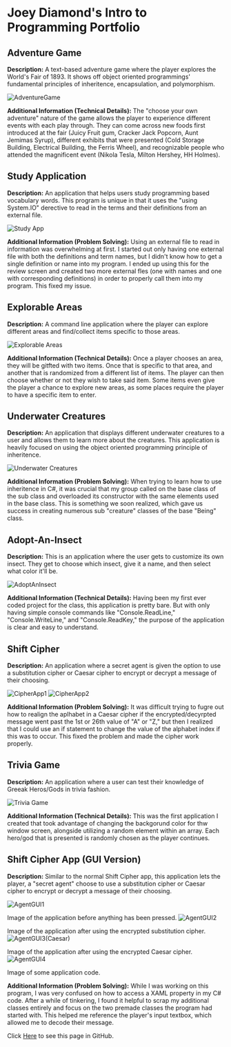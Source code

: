 # Joey Diamond's Intro to Programming Portfolio

## Adventure Game

**Description:** A text-based adventure game where the player explores the World's Fair of 1893. It shows off object oriented programmings' fundamental principles of inheritence, encapsulation, and polymorphism. 

![AdventureGame](https://user-images.githubusercontent.com/74879325/100317950-d45c3a00-2f82-11eb-95ef-dff669adb3b9.png)

**Additional Information (Technical Details):** The "choose your own adventure" nature of the game allows the player to experience different events with each play through. They can come across new foods first introduced at the fair (Juicy Fruit gum, Cracker Jack Popcorn, Aunt Jemimas Syrup), different exhibits that were presented (Cold Storage Building, Electrical Building, the Ferris Wheel), and recognizable people who attended the magnificent event (Nikola Tesla, Milton Hershey, HH Holmes). 

## Study Application

**Description:** An application that helps users study programming based vocabulary words. This program is unique in that it uses the "using System.IO" derective to read in the terms and their definitions from an external file. 

![Study App](https://user-images.githubusercontent.com/74879325/100318790-38333280-2f84-11eb-95be-c6662301f2dd.png)

**Additional Information (Problem Solving):** Using an external file to read in information was overwhelming at first. I started out only having one external file with both the definitions and term names, but I didn't know how to get a single definition or name into my program. I ended up using this for the review screen and created two more external fles (one with names and one with corresponding definitions) in order to properly call them into my program. This fixed my issue. 

## Explorable Areas

**Description:** A command line application where the player can explore different areas and find/collect items specific to those areas.

![Explorable Areas](https://user-images.githubusercontent.com/74879325/100320745-446cbf00-2f87-11eb-912c-d272aaf6eb98.png)

**Additional Information (Technical Details):** Once a player chooses an area, they will be gitfted with two items. Once that is specific to that area, and another that is randomized from a different list of items. The player can then choose whether or not they wish to take said item. Some items even give the player a chance to explore new areas, as some places require the player to have a specific item to enter.

## Underwater Creatures

**Description:** An application that displays different underwater creatures to a user and allows them to learn more about the creatures. This application is heavily focused on using the object oriented programming principle of inheritence.

![Underwater Creatures](https://user-images.githubusercontent.com/74879325/100321859-f789e800-2f88-11eb-858c-0e7b4cc0828c.png)

**Additional Information (Problem Solving):** When trying to learn how to use inheritence in C#, it was crucial that my group called on the base class of the sub class and overloaded its constructor with the same elements used in the base class. This is something we soon realized, which gave us success in creating numerous sub "creature" classes of the base "Being" class. 

## Adopt-An-Insect

**Description:** This is an application where the user gets to customize its own insect. They get to choose which insect, give it a name, and then select what color it'll be.

![AdoptAnInsect](https://user-images.githubusercontent.com/74879325/100323047-c4e0ef00-2f8a-11eb-9242-d3ad5f4d04f3.png)

**Additional Information (Technical Details):** Having been my first ever coded project for the class, this application is pretty bare. But with only having simple console commands like "Console.ReadLine," "Console.WriteLine," and "Console.ReadKey," the purpose of the application is clear and easy to understand.

## Shift Cipher

**Description:** An application where a secret agent is given the option to use a substitution cipher or Caesar cipher to encrypt or decrypt a message of their choosing.

![CipherApp1](https://user-images.githubusercontent.com/74879325/100323991-30778c00-2f8c-11eb-90fa-da422de2feee.png)
![CipherApp2](https://user-images.githubusercontent.com/74879325/100324045-44bb8900-2f8c-11eb-834c-691d7e88b557.png)

**Additional Information (Problem Solving):** It was difficult trying to fugre out how to realign the aplhabet in a Caesar cipher if the encrypted/decyrpted message went past the 1st or 26th value of "A" or "Z," but then I realized that I could use an if statement to change the value of the alphabet index if this was to occur. This fixed the problem and made the cipher work properly.

## Trivia Game

**Description:** An application where a user can test their knowledge of Greeak Heros/Gods in trivia fashion.

![Trivia Game](https://user-images.githubusercontent.com/74879325/100325338-1474ea00-2f8e-11eb-8cf7-966832f5dc82.png)

**Additional Information (Technical Details):** This was the first application I created that took advantage of changing the backgorund color for thw window screen, alongside utilizing a random element within an array. Each hero/god that is presented is randomly chosen as the player continues. 

## Shift Cipher App (GUI Version)

**Description:** Similar to the normal Shift Cipher app, this application lets the player, a "secret agent" choose to use a substitution cipher or Caesar cipher to encrypt or decrypt a message of their choosing.

![AgentGUI1](https://user-images.githubusercontent.com/74879325/101279867-080d4000-378b-11eb-9812-e60da6e9bb4a.png)

Image of the application before anything has been pressed.
![AgentGUI2](https://user-images.githubusercontent.com/74879325/101279883-2b37ef80-378b-11eb-8c6a-ff801aa216d5.png)

Image of the application after using the encrypted substitution cipher.
![AgentGUI3(Caesar)](https://user-images.githubusercontent.com/74879325/101279937-971a5800-378b-11eb-98a4-4ca39f1f5473.png)

Image of the application after using the encrypted Caesar cipher.
![AgentGUI4](https://user-images.githubusercontent.com/74879325/101279951-ad281880-378b-11eb-8137-73af631b86d3.png)

Image of some application code.

**Additional Information (Problem Solving):** While I was working on this program, I was very confused on how to access a XAML property in my C# code. After a while of tinkering, I found it helpful to scrap my additional classes entirely and focus on the two premade classes the program had started with. This helped me reference the player's input textbox, which allowed me to decode their message. 


Click [Here](https://github.com/JoeyDiamond115/JoeyDiamond115.github.io/edit/main/README.md) to see this page in GitHub.

